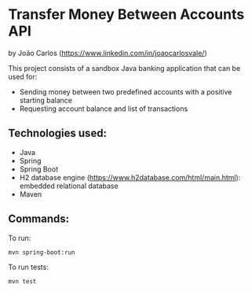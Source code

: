 # Transfer Money Between Accounts API
by João Carlos (https://www.linkedin.com/in/joaocarlosvale/)

This project consists of a sandbox Java banking application that can be used for:
* Sending money between two predefined accounts with a positive starting balance
* Requesting account balance and list of transactions

## Technologies used:
* Java
* Spring
* Spring Boot
* H2 database engine (https://www.h2database.com/html/main.html): embedded relational database
* Maven 

## Commands:

To run:

    mvn spring-boot:run
    
To run tests:

    mvn test
